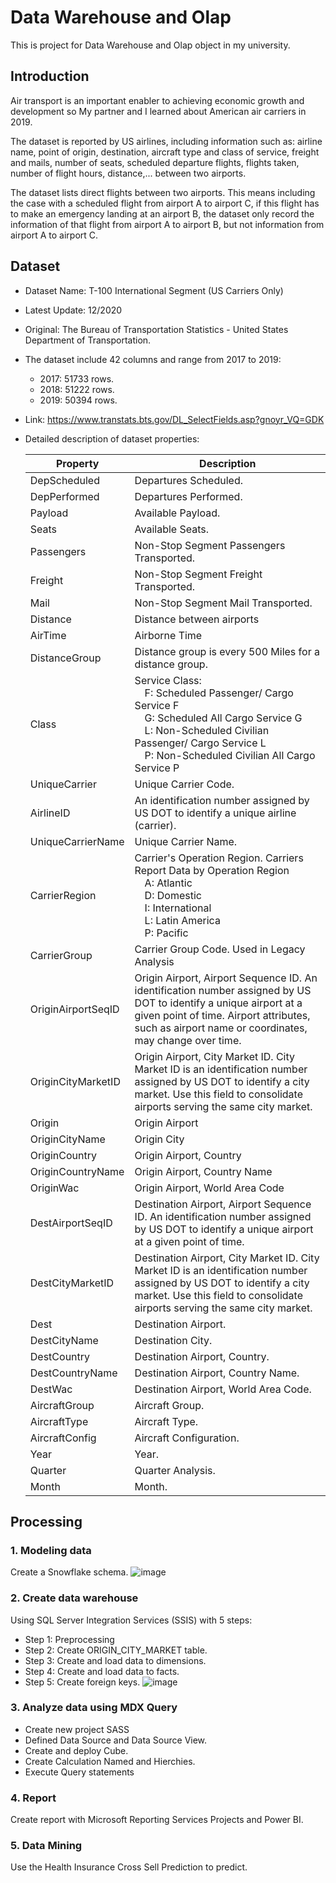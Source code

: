 # Data Warehouse and Olap
This is project for Data Warehouse and Olap object in my university.
## Introduction
Air transport is an important enabler to achieving economic growth and development so My partner and I learned about American air carriers in 2019.


The dataset is reported by US airlines, including information such as: airline name, point of origin, destination, aircraft type and class of service, freight and mails, number of seats, scheduled departure flights, flights taken, number of flight hours, distance,... between two airports.

The dataset lists direct flights between two airports. This means including the case with a scheduled flight from airport A to airport C, if this flight has to make an emergency landing at an airport B, the dataset only record the information of that flight from airport A to airport B, but not information from airport A to airport C.
## Dataset
- Dataset Name: T-100 International Segment (US Carriers Only)
- Latest Update: 12/2020
- Original: The Bureau of Transportation Statistics - United States Department of Transportation.
- The dataset include 42 columns and range from 2017 to 2019:
  - 2017: 51733 rows.
  - 2018: 51222 rows.
  - 2019: 50394 rows.
- Link: https://www.transtats.bts.gov/DL_SelectFields.asp?gnoyr_VQ=GDK
- Detailed description of dataset properties:

    |Property|Description|
    | --- | --- |
    |DepScheduled|Departures Scheduled.|
    |DepPerformed| Departures Performed.|
    |Payload|Available Payload.|
    |Seats| Available Seats.|
    |Passengers| Non-Stop Segment Passengers Transported.|
    |Freight| Non-Stop Segment Freight Transported.|
    |Mail| Non-Stop Segment Mail Transported.|
    |Distance| Distance between airports|
    |AirTime| Airborne Time|
    |DistanceGroup|Distance group is every 500 Miles for a distance group.|
    |Class| Service Class:<br />&emsp;F: Scheduled Passenger/ Cargo Service F<br />&emsp;G: Scheduled All Cargo Service G<br />&emsp;L: Non-Scheduled Civilian Passenger/ Cargo Service L<br />&emsp;P: Non-Scheduled Civilian All Cargo Service P|
    |UniqueCarrier| Unique Carrier Code.|
    |AirlineID| An identification number assigned by US DOT to identify a unique airline (carrier).|
    |UniqueCarrierName|Unique Carrier Name.|
    |CarrierRegion| Carrier's Operation Region. Carriers Report Data by Operation Region<br />&emsp;A: Atlantic<br />&emsp;D: Domestic<br />&emsp;I: International<br />&emsp;L: Latin America<br />&emsp;P: Pacific|
    |CarrierGroup|Carrier Group Code. Used in Legacy Analysis|
    |OriginAirportSeqID|Origin Airport, Airport Sequence ID. An identification number assigned by US DOT to identify a unique airport at a given point of time. Airport attributes, such as airport name or coordinates, may change over time.|
    |OriginCityMarketID| Origin Airport, City Market ID. City Market ID is an identification number assigned by US DOT to identify a city market. Use this field to consolidate airports serving the same city market.|
    |Origin|Origin Airport|
    |OriginCityName| Origin City|
    |OriginCountry| 	Origin Airport, Country|
    |OriginCountryName|	Origin Airport, Country Name|
    |OriginWac| Origin Airport, World Area Code|
    |DestAirportSeqID| Destination Airport, Airport Sequence ID. An identification number assigned by US DOT to identify a unique airport at a given point of time.| 
    |DestCityMarketID| Destination Airport, City Market ID. City Market ID is an identification number assigned by US DOT to identify a city market. Use this field to consolidate airports serving the same city market.|
    |Dest| Destination Airport.|
    |DestCityName| Destination City.|
    |DestCountry| Destination Airport, Country.|
    |DestCountryName| Destination Airport, Country Name.| 
    |DestWac| Destination Airport, World Area Code.|
    |AircraftGroup| Aircraft Group.|
    |AircraftType| Aircraft Type.|
    |AircraftConfig| Aircraft Configuration.|
    |Year| Year.|
    |Quarter|	Quarter	Analysis.|
    |Month| Month.|
## Processing
### 1. Modeling data
Create a Snowflake schema.
![image](https://user-images.githubusercontent.com/72924182/180922025-12b8e198-a4d8-4974-9c95-e9cabda9bbae.png)
### 2. Create data warehouse
Using SQL Server Integration Services (SSIS) with 5 steps:
- Step 1: Preprocessing
- Step 2: Create ORIGIN_CITY_MARKET table.
- Step 3: Create and load data to dimensions.
- Step 4: Create and load data to facts.
- Step 5: Create foreign keys.
![image](https://user-images.githubusercontent.com/72924182/180925285-ea85b9e0-82f3-4fa0-9702-42cbdc446108.png)
### 3. Analyze data using MDX Query
- Create new project SASS
- Defined Data Source and Data Source View.
- Create and deploy Cube.
- Create Calculation Named and Hierchies.
- Execute Query statements
### 4. Report
Create report with Microsoft Reporting Services Projects and Power BI.
### 5. Data Mining 
Use the Health Insurance Cross Sell Prediction to predict.
    

